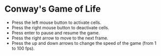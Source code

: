# Conway's Game of Life
* Press the left mouse button to activate cells.
* Press the right mouse button to deactivate cells.
* Press enter to pause and resume the game.
* Press the right arrow to move to the next frame.
* Press the up and down arrows to change the speed of the game (from 1 to 100 fps).